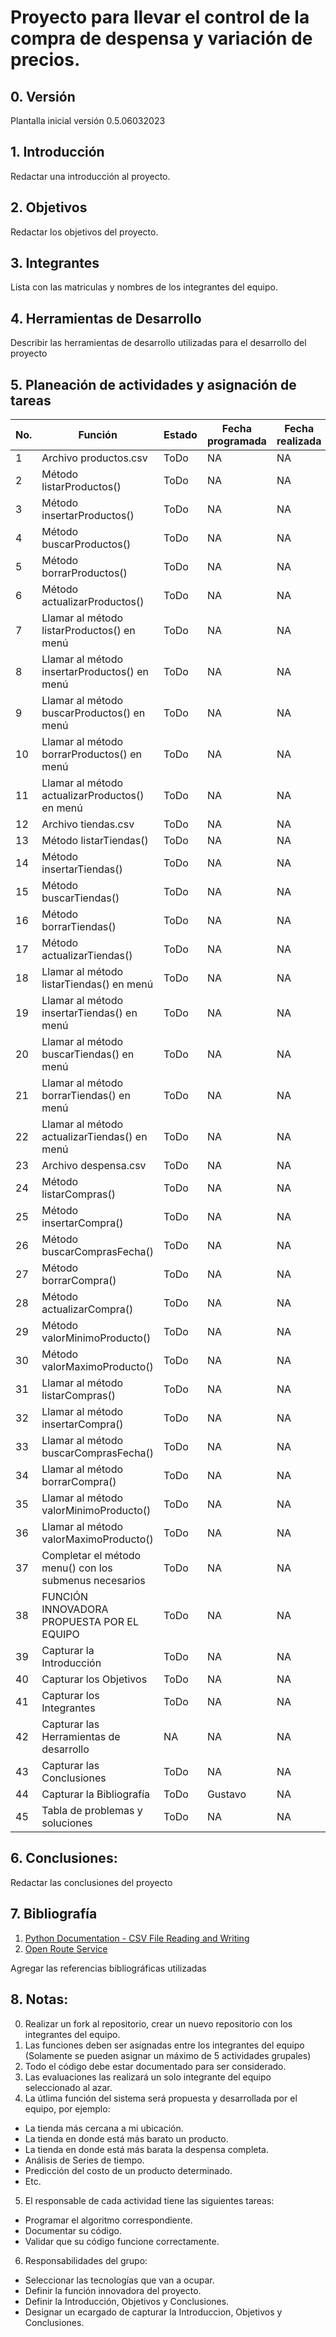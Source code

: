 # Proyecto para llevar el control de la compra de despensa y variación de precios.

## 0. Versión

Plantalla inicial versión 0.5.06032023

## 1. Introducción

Redactar una introducción al proyecto.

## 2. Objetivos

Redactar los objetivos del proyecto.

## 3. Integrantes

Lista con las matriculas y nombres de los integrantes del equipo.

## 4. Herramientas de Desarrollo

Describir las herramientas de desarrollo utilizadas para el desarrollo del proyecto

## 5. Planeación de actividades y asignación de tareas

|No.|Función|Estado|Fecha programada|Fecha realizada|Responsable|Descripción|
|--|--|--|--|--|--|--|
|1|Archivo productos.csv|ToDo|NA|NA|Gustavo|NA|
|2|Método listarProductos()|ToDo|NA|NA|Brallan|NA|
|3|Método insertarProductos()|ToDo|NA|NA|Brandon|NA|
|4|Método buscarProductos()|ToDo|NA|NA|Armando|NA|
|5|Método borrarProductos()|ToDo|NA|NA|Brandon|NA|
|6|Método actualizarProductos()|ToDo|NA|NA|Brallan|NA|
|7|Llamar al método listarProductos() en menú|ToDo|NA|NA|Brandon|NA|
|8|Llamar al método insertarProductos() en menú|ToDo|NA|NA|Brallan|NA|
|9|Llamar al método buscarProductos() en menú|ToDo|NA|NA|Armando|NA|
|10|Llamar al método borrarProductos() en menú|ToDo|NA|NA|Gustavo|NA|
|11|Llamar al método actualizarProductos() en menú|ToDo|NA|NA|Brandon|NA|
|12|Archivo tiendas.csv|ToDo|NA|NA|Gustavo|NA|
|13|Método listarTiendas()|ToDo|NA|NA|Brallan|NA|
|14|Método insertarTiendas()|ToDo|NA|NA|Armando|NA|
|15|Método buscarTiendas()|ToDo|NA|NA|Brandon|NA|
|16|Método borrarTiendas()|ToDo|NA|NA|Gustavo|NA|
|17|Método actualizarTiendas()|ToDo|NA|NA|Brandon|NA|
|18|Llamar al método listarTiendas() en menú|ToDo|NA|NA|Brallan|NA|
|19|Llamar al método insertarTiendas() en menú|ToDo|NA|NA|Armando|NA|
|20|Llamar al método buscarTiendas() en menú|ToDo|NA|NA|Gustavo|NA|
|21|Llamar al método borrarTiendas() en menú|ToDo|NA|NA|Brandon|NA|
|22|Llamar al método actualizarTiendas() en menú|ToDo|NA|NA|Armando|NA|
|23|Archivo despensa.csv|ToDo|NA|NA|Gustavo|NA|
|24|Método listarCompras()|ToDo|NA|NA|Brandon|NA|
|25|Método insertarCompra()|ToDo|NA|NA|Brallan|NA|
|26|Método buscarComprasFecha()|ToDo|NA|NA|Brallan|NA|
|27|Método borrarCompra()|ToDo|NA|NA|Gustavo|NA|
|28|Método actualizarCompra()|ToDo|NA|NA|Brandon|NA|
|29|Método valorMinimoProducto()|ToDo|NA|NA|Armando|NA|
|30|Método valorMaximoProducto()|ToDo|NA|NA|Brallan|NA|
|31|Llamar al método listarCompras()|ToDo|NA|NA|Gustavo|NA|
|32|Llamar al método insertarCompra()|ToDo|NA|NA|Armando|NA|
|33|Llamar al método buscarComprasFecha()|ToDo|NA|NA|Brallan|NA|
|34|Llamar al método borrarCompra()|ToDo|NA|NA|Brandon|NA|
|35|Llamar al método valorMinimoProducto()|ToDo|NA|NA|Brandon|NA|
|36|Llamar al método valorMaximoProducto()|ToDo|NA|NA|Brallan|NA|
|37|Completar el método menu() con los submenus necesarios|ToDo|NA|NA|Gustavo|NA|
|38|FUNCIÓN INNOVADORA PROPUESTA POR EL EQUIPO|ToDo|NA|NA|Grupal|NA|
|39|Capturar la Introducción|ToDo|NA|NA|Gustavo|NA|
|40|Capturar los Objetivos|ToDo|NA|NA|Armando|NA|
|41|Capturar los Integrantes|ToDo|NA|NA|Brandon|NA|
|42|Capturar las Herramientas de desarrollo|NA|NA|NA|Gustavo|NA|
|43|Capturar las Conclusiones|ToDo|NA|NA|Brallan|NA|
|44|Capturar la Bibliografía|ToDo|Gustavo|NA|Brandon|NA|
|45|Tabla de problemas y soluciones|ToDo|NA|NA|Armando|NA|

## 6. Conclusiones:

Redactar las conclusiones del proyecto

## 7. Bibliografía

1. [Python Documentation - CSV File Reading and Writing](https://docs.python.org/3/library/csv.html)
2. [Open Route Service](https://openrouteservice.org)

Agregar las referencias bibliográficas utilizadas

## 8. Notas:

0. Realizar un fork al repositorio, crear un nuevo repositorio con los integrantes del equipo.
1. Las funciones deben ser asignadas entre los integrantes del equipo (Solamente se pueden asignar un máximo de 5 actividades grupales)
2. Todo el código debe estar documentado para ser considerado.
3. Las evaluaciones las realizará un solo integrante del equipo seleccionado al azar.
4. La útlima función del sistema será propuesta y desarrollada por el equipo, por ejemplo:
* La tienda más cercana a mi ubicación.
* La tienda en donde está más barato un producto.
* La tienda en donde está más barata la despensa completa.
* Análisis de Series de tiempo.
* Predicción del costo de un producto determinado.
* Etc.
5. El responsable de cada actividad tiene las siguientes tareas:
* Programar el algoritmo correspondiente.
* Documentar su código.
* Validar que su código funcione correctamente.
6. Responsabilidades del grupo:
* Seleccionar las tecnologías que van a ocupar.
* Definir la función innovadora del proyecto.
* Definir la Introducción, Objetivos y Conclusiones.
* Designar un ecargado de capturar la Introduccion, Objetivos y Conclusiones.
